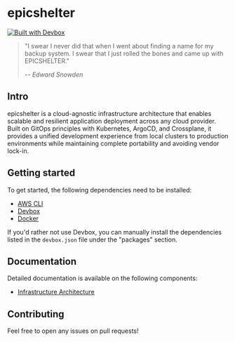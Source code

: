 # epicshelter

[![Built with Devbox](https://www.jetify.com/img/devbox/shield_moon.svg)](https://www.jetify.com/devbox/docs/contributor-quickstart/)

> "I swear I never did that when I went about finding a name for my backup system. I swear that I just rolled the bones and came up with EPICSHELTER."
>
> -- <cite>Edward Snowden</cite>

## Intro

epicshelter is a cloud-agnostic infrastructure architecture that enables scalable and resilient application deployment across any cloud provider. Built on GitOps principles with Kubernetes, ArgoCD, and Crossplane, it provides a unified development experience from local clusters to production environments while maintaining complete portability and avoiding vendor lock-in.

## Getting started

To get started, the following dependencies need to be installed:

- [AWS CLI](https://docs.aws.amazon.com/cli/latest/userguide/getting-started-install.html)
- [Devbox](https://www.jetify.com/docs/devbox/)
- [Docker](https://docs.docker.com/manuals/)

If you'd rather not use Devbox, you can manually install the dependencies listed in the `devbox.json` file under the "packages" section.

## Documentation

Detailed documentation is available on the following components:

- [Infrastructure Architecture](docs/infra-architecture.md)

## Contributing

Feel free to open any issues on pull requests!

